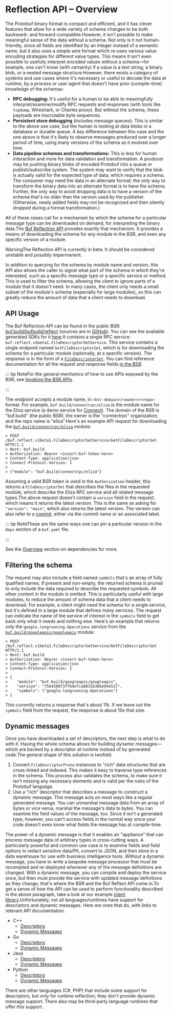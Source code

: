 # Reflection API – Overview

The Protobuf binary format is compact and efficient, and it has clever features that allow for a wide variety of schema changes to be both backward- and forward-compatible.However, it isn't possible to make meaningful sense of the data without a schema. Not only is it not human-friendly, since all fields are identified by an integer instead of a semantic name, but it also uses a simple wire format which re-uses various value encoding strategies for different value types. This means it isn't even possible to usefully interpret encoded values without a schema—for example, one can't know (with certainty) if a value is a text string, a binary blob, or a nested message structure.However, there exists a category of systems and use cases where it's necessary or useful to decode the data at runtime, by a process or user agent that doesn't have prior (compile-time) knowledge of the schemas:

- **RPC debugging:** It's useful for a human to be able to meaningfully interpret/examine/modify RPC requests and responses (with tools like `tcpdump`, Wireshark, or Charles proxy). But without the schema, these payloads are inscrutable byte sequences.
- **Persistent store debugging** (includes message queues): This is similar to the above use case, but the human is looking at data blobs in a database or durable queue. A key difference between this case and the one above is that it's likely to observe messages produced over a longer period of time, using many versions of the schema as it evolved over time.
- **Data pipeline schemas and transformations:** This is less for human interaction and more for data validation and transformation. A producer may be pushing binary blobs of encoded Protobuf into a queue or publish/subscribe system. The system may want to verify that the blob is actually valid for the expected type of data, which requires a schema. The consumer may need the data in an alternate format; the only way to transform the binary data into an alternate format is to have the schema. Further, the only way to avoid dropping data is to have a version of the schema that's no older than the version used by the publisher. (Otherwise, newly added fields may not be recognized and then silently dropped during a format transformation.)

All of these cases call for a mechanism by which the schema for a particular message type can be downloaded on demand, for interpreting the binary data.The [Buf Reflection API](https://buf.build/bufbuild/reflect) provides exactly that mechanism. It provides a means of downloading the schema for any module in the BSR, and even any specific version of a module.

WarningThe Reflection API is currently in beta. It should be considered unstable and possibly impermanent.

In addition to querying for the schema by module name and version, this API also allows the caller to signal what part of the schema in which they're interested, such as a specific message type or a specific service or method. This is used to filter the schema, allowing the client to ignore parts of a module that it doesn't need. In many cases, the client only needs a small subset of the module's schema (especially for large modules), so this can greatly reduce the amount of data that a client needs to download.

## API Usage

The Buf Reflection API can be found in the public BSR: [buf.build/bufbuild/reflect](https://buf.build/bufbuild/reflect) (sources are in [GitHub](https://github.com/bufbuild/reflect-api)). You can see the available generated SDKs for it [here](https://buf.build/bufbuild/reflect/sdks/main).It contains a single RPC service: `buf.reflect.v1beta1.FileDescriptorSetService`. This service contains a single endpoint named `GetFileDescriptorSet`, which is for downloading the schema for a particular module (optionally, at a specific version). The response is in the form of a [`FileDescriptorSet`](https://github.com/protocolbuffers/protobuf/blob/v21.0/src/google/protobuf/descriptor.proto#L55-L59). You can find reference documentation for all the request and response fields [in the BSR](https://buf.build/bufbuild/reflect/docs/main:buf.reflect.v1beta1#buf.reflect.v1beta1.FileDescriptorSetService).

::: tip NoteFor the general mechanics of how to use APIs exposed by the BSR, see [Invoking the BSR APIs](../../apis/api-access/).

:::

The endpoint accepts a module name, in `<bsr-domain>/<owner>/<repo>` format. For example, `buf.build/connectrpc/eliza` is the module name for the Eliza service (a demo service for [Connect](https://connectrpc.com)). The domain of the BSR is "buf.build" (the public BSR); the owner is the "connectrpc" organization; and the repo name is "eliza".Here's an example API request for downloading the [`buf.build/connectrpc/eliza`](https://buf.build/connectrpc/eliza) module:

```text
> POST /buf.reflect.v1beta1.FileDescriptorSetService/GetFileDescriptorSet HTTP/1.1
> Host: buf.build
> Authorization: Bearer <insert-buf-token-here>
> Content-Type: application/json
> Connect-Protocol-Version: 1
>
> {"module": "buf.build/connectrpc/eliza"}
```

Assuming a valid BSR token is used in the `Authorization` header, this returns a `FileDescriptorSet` that describes the files in the requested module, which describe the Eliza RPC service and all related message types.The above request doesn't contain a `version` field in the request, which means it returns the latest version. This is the same as asking for `"version": "main"`, which also returns the latest version. The version can also refer to a [commit](https://buf.build/connectrpc/eliza/commits/main), either via the commit name or an associated label.

::: tip NoteThese are the same ways one can pin a particular version in the `deps` section of a `buf.yaml` file.

:::

See the [Overview](../../module/dependency-management/) section on dependencies for more.

## Filtering the schema

The request may also include a field named `symbols` that's an array of fully qualified names. If present and non-empty, the returned schema is pruned to only include the data required to describe the requested symbols. All other content in the module is omitted. This is particularly useful with large modules, to reduce the amount of schema data that a client needs to download. For example, a client might need the schema for a single service, but it's defined in a large module that defines _many_ services. The request can indicate the name of the service of interest in the `symbols` field to get back only what it needs and nothing else. Here's an example that returns only the `google.longrunning.Operations` service from the [`buf.build/googleapis/googleapis`](https://buf.build/googleapis/googleapis) module:

```text
> POST /buf.reflect.v1beta1.FileDescriptorSetService/GetFileDescriptorSet HTTP/1.1
> Host: buf.build
> Authorization: Bearer <insert-buf-token-here>
> Content-Type: application/json
> Connect-Protocol-Version: 1
>
> {
>    "module": "buf.build/googleapis/googleapis",
>    "version": "75b4300737fb4efca0831636be94e517",
>    "symbols": ["google.longrunning.Operations"]
> }
```

This currently returns a response that's about 11k. If we leave out the `symbols` field from the request, the response is about 10x that size.

## Dynamic messages

Once you have downloaded a set of descriptors, the next step is what to do with it. Having the whole schema allows for building dynamic messages—which are backed by a descriptor at runtime instead of by generated code.The general shape of this solution is twofold:

1.  Convert `FileDescriptorProto` instances to "rich" data structures that are cross-linked and indexed. This makes it easy to traverse type references in the schema. This process also validates the schema, to make sure it isn't missing any necessary elements and is valid per the rules of the Protobuf language.
2.  Use a "rich" descriptor that describes a message to construct a _dynamic_ message. This message acts on most ways like a regular generated message. You can unmarshal message data from an array of bytes or vice versa, marshal the message's data to bytes. You can examine the field values of the message, too. Since it isn't a generated type, however, you can't access fields in the normal way since your code doesn't even know what fields the message has at compile-time.

The power of a dynamic message is that it enables an "appliance" that can process message data of arbitrary types in cross-cutting ways. A particularly powerful and common use case is to examine fields and field options to redact sensitive data/PII, convert to JSON, and then store in a data warehouse for use with business intelligence tools. _Without_ a dynamic message, you have to write a bespoke message processor that must be recompiled and re-deployed whenever any of the message definitions are changed. _With_ a dynamic message, you can compile and deploy the service once, but then must provide the service with updated message definitions as they change; that's where the BSR and the Buf Reflect API come in.To get a sense of how the API can be used to perform functionality described in the above paragraph, take a look at our example [client library](../prototransform/).Unfortunately, not all languages/runtimes have support for descriptors and dynamic messages. Here are ones that do, with links to relevant API documentation.

- C++
  - [Descriptors](https://protobuf.dev/reference/cpp/api-docs/google.protobuf.descriptor/)
  - [Dynamic Messages](https://protobuf.dev/reference/cpp/api-docs/google.protobuf.dynamic_message/)
- Go
  - [Descriptors](https://pkg.go.dev/google.golang.org/protobuf/reflect/protoreflect)
  - [Dynamic Messages](https://pkg.go.dev/google.golang.org/protobuf/types/dynamicpb)
- Java
  - [Descriptors](https://protobuf.dev/reference/java/api-docs/com/google/protobuf/Descriptors.html)
  - [Dynamic Messages](https://protobuf.dev/reference/java/api-docs/com/google/protobuf/DynamicMessage.html)
- Python
  - [Descriptors](https://googleapis.dev/python/protobuf/latest/google/protobuf/descriptor_pool.html)
  - [Dynamic Messages](https://googleapis.dev/python/protobuf/latest/google/protobuf/message_factory.html)

There are other languages (C#, PHP) that include some support for descriptors, but only for runtime reflection; they don't provide dynamic message support. There also may be third-party language runtimes that offer this support.
